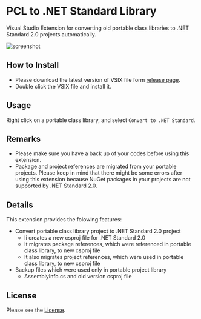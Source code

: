 # PCL to .NET Standard Library

Visual Studio Extension for converting old portable class libraries to .NET Standard 2.0 projects automatically.

![screenshot](https://raw.githubusercontent.com/tafuji/Pcl-To-NetStandard/master/Screenshots/Screenshot.png)

## How to Install

- Please download the latest version of VSIX file form [release page](https://github.com/tafuji/Pcl-To-NetStandard/releases/).
- Double click the VSIX file and install it.

## Usage

Right click on a portable class library, and select ```Convert to .NET Standard```.

## Remarks

- Please make sure you have a back up of your codes before using this extension.
- Package and project references are migrated from your portable projects. Please keep in mind that there might be some errors  after using this extension because NuGet packages in your projects are not supported by .NET Standard 2.0.

## Details

This extension provides the folowing features:

- Convert portable class library project to .NET Standard 2.0 project
    - Ii creates a new csproj file for .NET Standard 2.0
    - It migrates package references, which were referenced in portable class library, to new csproj file
    - It also migrates project references, which were used in portable class library, to new csproj file
- Backup files which were used only in portable project library
    - AssemblyInfo.cs and old version csproj file

## License

Please see the [License](https://github.com/tafuji/Pcl-To-NetStandard/blob/master/LICENSE).
